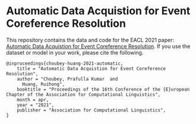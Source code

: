 # Automatic Data Acquistion for Event Coreference Resolution

This repository contains the data and code for the EACL 2021 paper: [Automatic Data Acquistion for Event Coreference Resolution](http://faculty.cse.tamu.edu/huangrh/).
If you use the dataset or model in your work, please cite the following.

```
@inproceedings{choubey-huang-2021-automatic,
    title = "Automatic Data Acquistion for Event Coreference Resolution",
    author = "Choubey, Prafulla Kumar  and
      Huang, Ruihong",
    booktitle = "Proceedings of the 16th Conference of the {E}uropean Chapter of the Association for Computational Linguistics",
    month = apr,
    year = "2021",
    publisher = "Association for Computational Linguistics",
}
```

